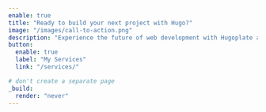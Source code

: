 ```yaml
---
enable: true
title: "Ready to build your next project with Hugo?"
image: "/images/call-to-action.png"
description: "Experience the future of web development with Hugoplate and Hugo. Build lightning-fast static sites with ease and flexibility."
button:
  enable: true
  label: "My Services"
  link: "/services/"

# don't create a separate page
_build:
  render: "never"
---
```

